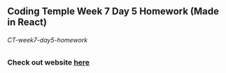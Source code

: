 ## Coding Temple Week 7 Day 5 Homework (Made in React)

###### CT-week7-day5-homework

### Check out website [here](https://ct-weather-app.vercel.app/)